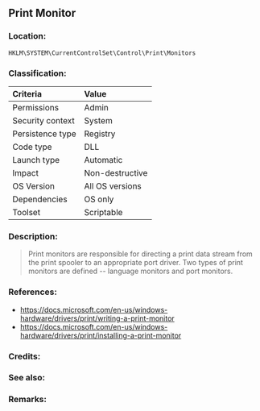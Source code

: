 ## Print Monitor <!-- general "title" of the persistence. Good to be unique. -->
<!-- separate sections by two empty lines -->
<!-- do not remove empty sections  -->


### Location: <!-- where to find it -->
`HKLM\SYSTEM\CurrentControlSet\Control\Print\Monitors`


### Classification: <!-- see "how it works" document. Empty lime must go next. -->

|Criteria|Value|
|:---|:---|
|Permissions|Admin|
|Security context| System |
|Persistence type| Registry |
|Code type|DLL|
|Launch type|Automatic|
|Impact|Non-destructive|
|OS Version|All OS versions|
|Dependencies|OS only|
|Toolset|Scriptable|


### Description:<!-- add two EOLs or two spaces at the end of line to create a line break -->
> Print monitors are responsible for directing a print data stream from the print spooler to an appropriate port driver. Two types of print monitors are defined -- language monitors and port monitors.

### References: <!-- use <...> or [abc](https://...) syntax. Prepend with "- " when more than one -->
- <https://docs.microsoft.com/en-us/windows-hardware/drivers/print/writing-a-print-monitor>
- <https://docs.microsoft.com/en-us/windows-hardware/drivers/print/installing-a-print-monitor>


### Credits: <!-- use [abc](https://...) syntax. Prepend with "- " when more than one. -->


### See also: <!-- if refering to the same repo, use [Name](file.md) syntax. -->
<!-- prepend with "- " if more than one -->


### Remarks: <!-- see the usage in the "classification" section. Use only 1:1 references i.e. not refering to the same footnote from two different places -->
